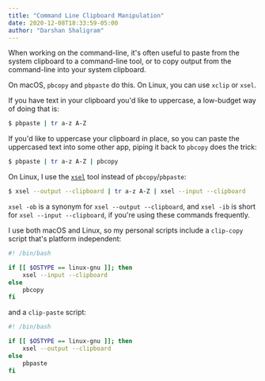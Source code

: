 ```yaml
---
title: "Command Line Clipboard Manipulation"
date: 2020-12-08T18:33:59-05:00
author: "Darshan Shaligram"
---
```


When working on the command-line, it's often useful to paste from the system
clipboard to a command-line tool, or to copy output from the command-line into
your system clipboard.

On macOS, `pbcopy` and `pbpaste` do this. On Linux, you can use `xclip` or
`xsel`.

<!--more-->

If you have text in your clipboard you'd like to uppercase, a low-budget way of
doing that is:

```sh
$ pbpaste | tr a-z A-Z
```

If you'd like to uppercase your clipboard in place, so you can paste the
uppercased text into some other app, piping it back to `pbcopy` does the trick:

```sh
$ pbpaste | tr a-z A-Z | pbcopy
```

On Linux, I use the [`xsel`](https://linux.die.net/man/1/xsel) tool instead of
`pbcopy`/`pbpaste`:

```sh
$ xsel --output --clipboard | tr a-z A-Z | xsel --input --clipboard
```

`xsel -ob` is a synonym for `xsel --output --clipboard`, and `xsel -ib` is
short for `xsel --input --clipboard`, if you're using these commands
frequently.

I use both macOS and Linux, so my personal scripts include a `clip-copy` script
that's platform independent:

```sh
#! /bin/bash

if [[ $OSTYPE == linux-gnu ]]; then
    xsel --input --clipboard
else
    pbcopy
fi
```

and a `clip-paste` script:

```sh
#! /bin/bash

if [[ $OSTYPE == linux-gnu ]]; then
    xsel --output --clipboard
else
    pbpaste
fi
```
